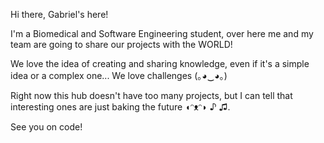Hi there, Gabriel's here!

I'm a Biomedical and Software Engineering student, over here me and my team are going to 
share our projects with the WORLD!

We love the idea of creating and sharing knowledge, even if it's a simple idea
or a complex one... We love challenges (｡◕‿◕｡)

Right now this hub doesn't have too many projects, but I can tell that interesting ones
are just baking the future ◖ᵔᴥᵔ◗ ♪ ♫.

See you on code!
<!---
Freakscode/Freakscode is a ✨ special ✨ repository because its `README.md` (this file) appears on your GitHub profile.
You can click the Preview link to take a look at your changes.
--->
